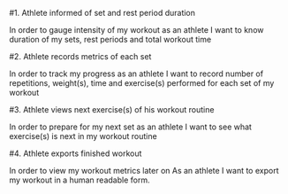 #1. Athlete informed of set and rest period duration

In order to gauge intensity of my workout
as an athlete
I want to know duration of my sets, rest periods and total workout time

#2. Athlete records metrics of each set

In order to track my progress
as an athlete
I want to record number of repetitions, weight(s), time and exercise(s) performed for each set of my workout

#3. Athlete views next exercise(s) of his workout routine

In order to prepare for my next set
as an athlete
I want to see what exercise(s) is next in my workout routine

#4. Athlete exports finished workout

In order to view my workout metrics later on
As an athlete
I want to export my workout in a human readable form.

